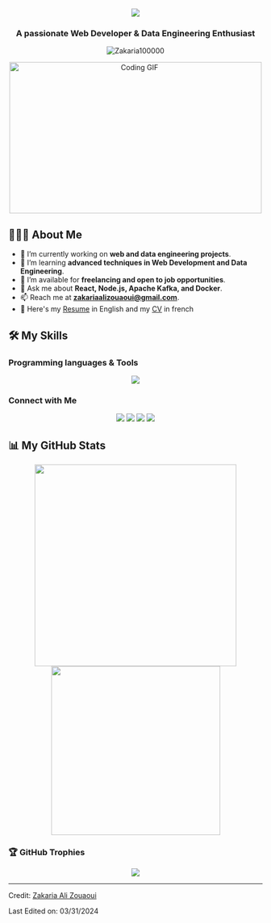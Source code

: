 


<h1 align="center">
  <a href="https://git.io/typing-svg">
    <img src="https://readme-typing-svg.herokuapp.com/?lines=Hello,+There!+👋;This+is+Zakaria;Nice+to+meet+you!&center=true&size=30">
  </a>
</h1>

<h3 align="center">A passionate Web Developer & Data Engineering Enthusiast</h3>

<p align="center"> 
  <img src="https://komarev.com/ghpvc/?username=Zakaria100000&label=Profile%20views&color=0e75b6&style=flat-square" alt="Zakaria100000" />
</p>

<div align="center">
  <img src="https://media.giphy.com/media/SWoSkN6DxTszqIKEqv/giphy.gif" alt="Coding GIF" width="500" height="300">
</div>

## 👨🏻‍💻 About Me

- 🔭 I’m currently working on **web and data engineering projects**.
- 🌱 I’m learning **advanced techniques in Web Development and Data Engineering**.
- 👯 I’m available for **freelancing and open to job opportunities**.
- 💬 Ask me about **React, Node.js, Apache Kafka, and Docker**.
- 📫 Reach me at **zakariaalizouaoui@gmail.com**.
- 📄 Here's my [Resume](https://drive.google.com/file/d/1t3eK0BxzI5NMinVlZ1iOWnSbmcMV5BjF/view) in English and my [CV](https://drive.google.com/file/d/1aNIK_aE4HQnYLRmG4cdzL57LPtBE_XFM/view?usp=sharing) in french

## 🛠️ My Skills

### Programming languages & Tools

<p align="center">
  <img src="https://skillicons.dev/icons?i=js,react,nodejs,css,html,docker,kafka,aws,mongodb,git&perline=5" />
</p>

### Connect with Me

<p align="center">
  <a href="https://linkedin.com/in/ali-zouaoui-zakaria-a89b7a252" target="_blank"><img src="https://img.shields.io/badge/-LinkedIn-%230077B5.svg?&style=for-the-badge&logo=linkedin&logoColor=white"/></a>
  <a href="https://github.com/Zakaria100000" target="_blank"><img src="https://img.shields.io/badge/-GitHub-%23181717.svg?&style=for-the-badge&logo=github&logoColor=white"/></a>
  <a href="https://twitter.com/YOUR_TWITTER_HANDLE" target="_blank"><img src="https://img.shields.io/badge/-Twitter-%231DA1F2.svg?&style=for-the-badge&logo=twitter&logoColor=white"/></a>
  <a href="mailto:zakariaalizouaoui@gmail.com"><img src="https://img.shields.io/badge/-Email-D14836?style=for-the-badge&logo=gmail&logoColor=white"/></a>
</p>

## 📊 My GitHub Stats

<p align="center">
  <img src="https://github-readme-stats.vercel.app/api?username=Zakaria100000&show_icons=true&theme=algolia" width="400">
  <img src="https://github-readme-stats.vercel.app/api/top-langs/?username=Zakaria100000&layout=compact&theme=algolia" width="335">
</p>

### 🏆 GitHub Trophies

<p align="center">
  <img src="https://github-profile-trophy.vercel.app/?username=Zakaria100000&theme=algolia&no-frame=true&no-bg=true&margin-w=4" />
</p>

---
Credit: [Zakaria Ali Zouaoui](https://github.com/Zakaria100000)

Last Edited on: 03/31/2024

